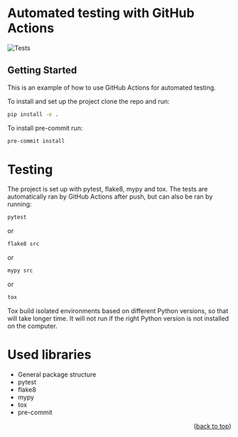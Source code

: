 # Automated testing with GitHub Actions

<div id="top"></div>

![Tests](https://github.com/torkilvatne/automated-testing-github-actions/actions/workflows/tests.yml/badge.svg)

## Getting Started

This is an example of how to use GitHub Actions for automated testing.

To install and set up the project clone the repo and run:

   ```sh
   pip install -e .
   ```

To install pre-commit run:

   ```sh
   pre-commit install
   ```

# Testing

The project is set up with pytest, flake8, mypy and tox. The tests are automatically ran by GitHub Actions after push,
but can also be ran by running:

   ```sh
   pytest
   ```

or

   ```sh
   flake8 src
   ```

or

   ```sh
   mypy src
   ```

or

   ```sh
   tox
   ```

Tox build isolated environments based on different Python versions, so that will take longer time. It will not run if
the right Python version is not installed on the computer.

# Used libraries

* General package structure
* pytest
* flake8
* mypy
* tox
* pre-commit

<p align="right">(<a href="#top">back to top</a>)</p>
